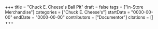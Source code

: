 +++
title = "Chuck E. Cheese's Ball Pit"
draft = false
tags = ["In-Store Merchandise"]
categories = ["Chuck E. Cheese's"]
startDate = "0000-00-00"
endDate = "0000-00-00"
contributors = ["Documentor"]
citations = []
+++
